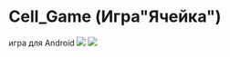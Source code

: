 # Сell_Game (Игра"Ячейка") 
 игра для Android
![](https://github.com/Jenyded/Cell_Game/blob/main/screen1.png)
![](https://github.com/Jenyded/Cell_Game/blob/main/screen2.png)
